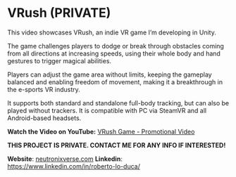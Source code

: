 # VRush (PRIVATE)
This video showcases VRush, an indie VR game I’m developing in Unity.

The game challenges players to dodge or break through obstacles coming from all directions at increasing speeds, using their whole body and hand gestures to trigger magical abilities.

Players can adjust the game area without limits, keeping the gameplay balanced and enabling freedom of movement, making it a breakthrough in the e-sports VR industry.

It supports both standard and standalone full-body tracking, but can also be played without trackers. It is compatible with PC via SteamVR and all Android-based headsets.

**Watch the Video on YouTube:** [VRush Game - Promotional Video](https://youtu.be/Nmwha2BYevU)

**THIS PROJECT IS PRIVATE. CONTACT ME FOR ANY INFO IF INTERESTED!**

**Website**: [neutronixverse.com](https://neutronixverse.com/)
**Linkedin**: https://www.linkedin.com/in/roberto-lo-duca/
